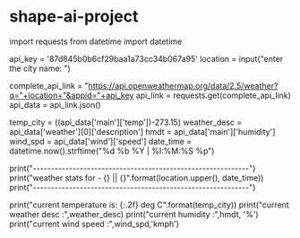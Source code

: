 # shape-ai-project
import requests
from datetime import datetime

api_key = '87d845b0b6cf29baa1a73cc34b067a95'
location = input("enter the city name: ")

complete_api_link = "https://api.openweathermap.org/data/2.5/weather?q="+location+"&appid="+api_key
api_link = requests.get(complete_api_link)
api_data = api_link.json()

temp_city = ((api_data['main']['temp'])-273.15)
weather_desc = api_data['weather'][0]['description']
hmdt = api_data['main']['humidity']
wind_spd = api_data['wind']['speed']
date_time = datetime.now().strftime("%d %b %Y | %I:%M:%S %p")

print("------------------------------------------------------------")
print("weather stats for - {} || {}".format(location.upper(), date_time))
print("------------------------------------------------------------")

print("current temperature is: {:.2f} deg C".format(temp_city))
print("current weather desc  :",weather_desc)
print("current humidity      :",hmdt, '%')
print("current wind speed    :",wind_spd,'kmph')
